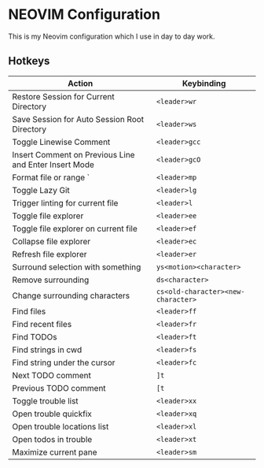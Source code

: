 # NEOVIM Configuration

This is my Neovim configuration which I use in day to day work.

## Hotkeys

| **Action**                                            | **Keybinding**                     |
| ----------------------------------------------------- | ---------------------------------- |
| Restore Session for Current Directory                 | `<leader>wr`                       |
| Save Session for Auto Session Root Directory          | `<leader>ws`                       |
| Toggle Linewise Comment                               | `<leader>gcc`                      |
| Insert Comment on Previous Line and Enter Insert Mode | `<leader>gcO`                      |
| Format file or range `                                | `<leader>mp`                       |
| Toggle Lazy Git                                       | `<leader>lg`                       |
| Trigger linting for current file                      | `<leader>l`                        |
| Toggle file explorer                                  | `<leader>ee`                       |
| Toggle file explorer on current file                  | `<leader>ef`                       |
| Collapse file explorer                                | `<leader>ec`                       |
| Refresh file explorer                                 | `<leader>er`                       |
| Surround selection with something                     | `ys<motion><character>`            |
| Remove surrounding                                    | `ds<character>`                    |
| Change surrounding characters                         | `cs<old-character><new-character>` |
| Find files                                            | `<leader>ff`                       |
| Find recent files                                     | `<leader>fr`                       |
| Find TODOs                                            | `<leader>ft`                       |
| Find strings in cwd                                   | `<leader>fs`                       |
| Find string under the cursor                          | `<leader>fc`                       |
| Next TODO comment                                     | `]t`                               |
| Previous TODO comment                                 | `[t`                               |
| Toggle trouble list                                   | `<leader>xx`                       |
| Open trouble quickfix                                 | `<leader>xq`                       |
| Open trouble locations list                           | `<leader>xl`                       |
| Open todos in trouble                                 | `<leader>xt`                       |
| Maximize current pane                                 | `<leader>sm`                       |
